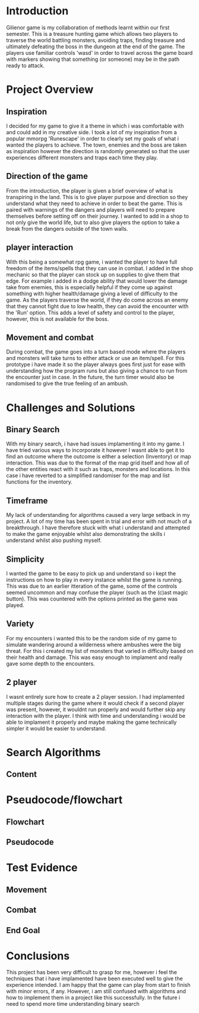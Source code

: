 # Introduction

Gilienor game is my collaboration of methods learnt within our first semester. This is a treasure hunting game which allows two players to traverse the world battling monsters, avoiding traps, finding treasure and ultimately defeating the boss in the dungeon at the end of the game. The players use familiar controls 'wasd' in order to travel across the game board with markers showing that something (or someone) may be in the path ready to attack. 

# Project Overview

## Inspiration
I decided for my game to give it a theme in which i was comfortable with and could add in my creative side. I took a lot of my inspiration from a popular mmorpg 'Runescape' in order to clearly set my goals of what i wanted the players to achieve. The town, enemies and the boss are taken as inspiration however the direction is randomly generated so that the user experiences different monsters and traps each time they play.

## Direction of the game
From the introduction, the player is given a brief overview of what is transpiring in the land. This is to give player purpose and direction so they understand what they need to achieve in order to beat the game. This is paired with warnings of the dangers and players will need to prepare themselves before setting off on their journey. I wanted to add in a shop to not only give the world life, but to also give players the option to take a break from the dangers outside of the town walls.

## player interaction
With this being a somewhat rpg game, i wanted the player to have full freedom of the items/spells that they can use in combat. I added in the shop mechanic so that the player can stock up on supplies to give them that edge. For example i added in a dodge ability that would lower the damage take from enemies, this is especially helpful if they come up against something with higher health/damage giving a level of difficulty to the game. As the players traverse the world, if they do come across an enemy that they cannot fight due to low health, they can avoid the encounter with the 'Run' option. This adds a level of safety and control to the player, however, this is not available for the boss.

## Movement and combat
During combat, the game goes into a turn based mode where the players and monsters will take turns to either attack or use an item/spell. For this prototype i have made it so the player always goes first just for ease with understanding how the program runs but also giving a chance to run from the encounter just in case. In the future, the turn timer would also be randomised to give the true feeling of an ambush.

# Challenges and Solutions

## Binary Search
With my binary search, i have had issues implamenting it into my game. I have tried various ways to incorporate it however I wasnt able to get it to find an outcome where the outcome is either a selection (Inventory) or map interaction. This was due to the format of the map grid itself and how all of the other entities react with it such as traps, monsters and locations. In this case i have reverted to a simplified randomiser for the map and list functions for the inventory.

## Timeframe
My lack of understanding for algorithms caused a very large setback in my project. A lot of my time has been spent in trial and error with not much of a breakthrough. I have therefore stuck with what i understand and attempted to make the game enjoyable whilst also demonstrating the skills i understand whilst also pushing myself.

## Simplicity
I wanted the game to be easy to pick up and understand so i kept the instructions on how to play in every instance whilst the game is running. This was due to an earlier itteration of the game, some of the controls seemed uncommon and may confuse the player (such as the (c)ast magic button). This was countered with the options printed as the game was played.

## Variety
For my encounters i wanted this to be the random side of my game to simulate wandering around a wilderness where ambushes were the big threat. For this i created my list of monsters that varied in difficulty based on their health and damage. This was easy enough to implament and really gave some depth to the encounters.

## 2 player
I wasnt entirely sure how to create a 2 player session. I had implamented multiple stages during the game where it would check if a second player was present, however, it wouldnt run properly and would further skip any interaction with the player. I think with time and understanding i would be able to implament it properly and maybe making the game technically simpler it would be easier to understand.

# Search Algorithms

## Content


# Pseudocode/flowchart

## Flowchart


## Pseudocode


# Test Evidence

## Movement

## Combat

## End Goal


# Conclusions

This project has been very difficult to grasp for me, however i feel the techniques that i have implamented have been executed well to give the experience intended. I am happy that the game can play from start to finish with minor errors, if any. However, i am still confused with algorithms and how to implement them in a project like this successfully. In the future i need to spend more time understanding binary search 